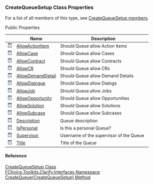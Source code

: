 ﻿### CreateQueueSetup Class Properties

For a list of all members of this type, see [CreateQueueSetup members](FChoice.Toolkits.Clarify~FChoice.Toolkits.Clarify.Interfaces.CreateQueueSetup_members.md).

Public Properties

|   | Name | Description |
| --- | --- | --- |
| ![Public Property](dotnetimages/publicProperty.png) | [AllowActionItem](FChoice.Toolkits.Clarify~FChoice.Toolkits.Clarify.Interfaces.CreateQueueSetup~AllowActionItem.md) | Should Queue allow Action Items   |
| ![Public Property](dotnetimages/publicProperty.png) | [AllowCase](FChoice.Toolkits.Clarify~FChoice.Toolkits.Clarify.Interfaces.CreateQueueSetup~AllowCase.md) | Should Queue allow Cases   |
| ![Public Property](dotnetimages/publicProperty.png) | [AllowContract](FChoice.Toolkits.Clarify~FChoice.Toolkits.Clarify.Interfaces.CreateQueueSetup~AllowContract.md) | Should Queue allow Contracts   |
| ![Public Property](dotnetimages/publicProperty.png) | [AllowCR](FChoice.Toolkits.Clarify~FChoice.Toolkits.Clarify.Interfaces.CreateQueueSetup~AllowCR.md) | Should Queue allow CRs   |
| ![Public Property](dotnetimages/publicProperty.png) | [AllowDemandDetail](FChoice.Toolkits.Clarify~FChoice.Toolkits.Clarify.Interfaces.CreateQueueSetup~AllowDemandDetail.md) | Should Queue allow Demand Details   |
| ![Public Property](dotnetimages/publicProperty.png) | [AllowDialogue](FChoice.Toolkits.Clarify~FChoice.Toolkits.Clarify.Interfaces.CreateQueueSetup~AllowDialogue.md) | Should Queue allow Dialogs   |
| ![Public Property](dotnetimages/publicProperty.png) | [AllowJob](FChoice.Toolkits.Clarify~FChoice.Toolkits.Clarify.Interfaces.CreateQueueSetup~AllowJob.md) | Should Queue allow Jobs   |
| ![Public Property](dotnetimages/publicProperty.png) | [AllowOpportunity](FChoice.Toolkits.Clarify~FChoice.Toolkits.Clarify.Interfaces.CreateQueueSetup~AllowOpportunity.md) | Should Queue allow Opportunities   |
| ![Public Property](dotnetimages/publicProperty.png) | [AllowSolution](FChoice.Toolkits.Clarify~FChoice.Toolkits.Clarify.Interfaces.CreateQueueSetup~AllowSolution.md) | Should Queue allow Solutions   |
| ![Public Property](dotnetimages/publicProperty.png) | [AllowSubcase](FChoice.Toolkits.Clarify~FChoice.Toolkits.Clarify.Interfaces.CreateQueueSetup~AllowSubcase.md) | Should Queue allow Subcases   |
| ![Public Property](dotnetimages/publicProperty.png) | [Description](FChoice.Toolkits.Clarify~FChoice.Toolkits.Clarify.Interfaces.CreateQueueSetup~Description.md) | Queue description   |
| ![Public Property](dotnetimages/publicProperty.png) | [IsPersonal](FChoice.Toolkits.Clarify~FChoice.Toolkits.Clarify.Interfaces.CreateQueueSetup~IsPersonal.md) | Is this a personal Queue?   |
| ![Public Property](dotnetimages/publicProperty.png) | [Supervisor](FChoice.Toolkits.Clarify~FChoice.Toolkits.Clarify.Interfaces.CreateQueueSetup~Supervisor.md) | Username of the supervisor of the Queue   |
| ![Public Property](dotnetimages/publicProperty.png) | [Title](FChoice.Toolkits.Clarify~FChoice.Toolkits.Clarify.Interfaces.CreateQueueSetup~Title.md) | Title of the Queue   |





#### Reference

[CreateQueueSetup Class](FChoice.Toolkits.Clarify~FChoice.Toolkits.Clarify.Interfaces.CreateQueueSetup.md)  
[FChoice.Toolkits.Clarify.Interfaces Namespace](FChoice.Toolkits.Clarify~FChoice.Toolkits.Clarify.Interfaces_namespace.md)  
[CreateQueue(CreateQueueSetup) Method](FChoice.Toolkits.Clarify~FChoice.Toolkits.Clarify.Interfaces.InterfacesToolkit~CreateQueue(CreateQueueSetup).md)